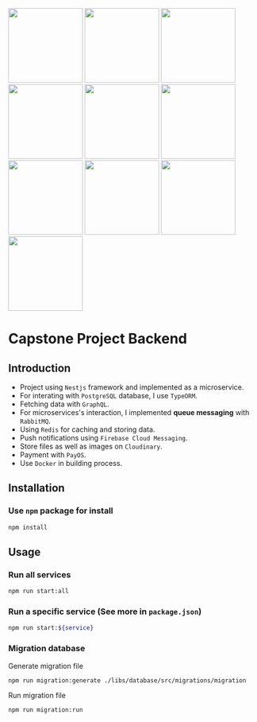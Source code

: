 <div>
<img src="https://images.viblo.asia/3d6ca316-56fc-426a-90e2-aef511a892a1.png" width="150"/>
<img src="https://encrypted-tbn0.gstatic.com/images?q=tbn:ANd9GcQXS_oT8x5yhHKoxseTXxkvoK0GJQ9r5XYzag&s" width="150"/>
<img src="https://avatars.githubusercontent.com/u/20165699?s=200&v=4" width="150"/>
<img src="https://upload.wikimedia.org/wikipedia/commons/thumb/1/17/GraphQL_Logo.svg/2048px-GraphQL_Logo.svg.png" width="150"/>
<img src="https://encrypted-tbn0.gstatic.com/images?q=tbn:ANd9GcS9nQnDfWyIhVbhOcI9JS0gxwX4wbIXetMNCm8SYbgJLuVJd7aem1wOkBo7TIWumTZtkJ0&usqp=CAU" width="150"/>
<img src="https://www.myqnap.org/wp-content/uploads/telecharge-4.png" width="150"/>
<img src="https://firebase.google.com/static/images/brand-guidelines/logo-vertical.png" width="150"/>
<img src="https://encrypted-tbn0.gstatic.com/images?q=tbn:ANd9GcTP5BaOYcOW7WwQHHIzIjxfyH1giTa3_KSrJQ&s" width="150"/>
<img src="https://encrypted-tbn0.gstatic.com/images?q=tbn:ANd9GcTzyLwczXxezKsQjX4t5uvXGWDvlwwOwuX-1A&s" width="150"/>
<img src="https://encrypted-tbn0.gstatic.com/images?q=tbn:ANd9GcRjloIPOuknHArREi42VzEA9B_hliKHyHDyJftp1Ww52_QOfajM1UN_LyNLd7ExNcyMVc8&usqp=CAU" width="150"/>
</div>

# Capstone Project Backend

## Introduction
- Project using `Nestjs` framework and implemented as a microservice.
- For interating with `PostgreSQL` database, I use `TypeORM`.
- Fetching data with `GraphQL`.
- For microservices's interaction, I implemented **queue messaging** with `RabbitMQ`.
- Using `Redis` for caching and storing data.
- Push notifications using `Firebase Cloud Messaging`.
- Store files as well as images on `Cloudinary`.
- Payment with `PayOS`.
- Use `Docker` in building process.

## Installation
### Use `npm` package for install
```bash
npm install
```

## Usage
### Run all services
```bash
npm run start:all
```

### Run a **specific service** (See more in `package.json`)
```bash
npm run start:${service}
```

### Migration database

Generate migration file
```bash
npm run migration:generate ./libs/database/src/migrations/migration
```

Run migration file
```bash
npm run migration:run
```
